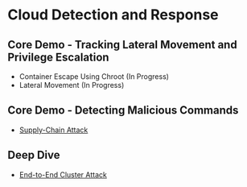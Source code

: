 # Cloud Detection and Response

## Core Demo - Tracking Lateral Movement and Privilege Escalation

- Container Escape Using Chroot (In Progress)
- Lateral Movement (In Progress)

## Core Demo - Detecting Malicious Commands

- [Supply-Chain Attack](./supply_chain/)

## Deep Dive

- [End-to-End Cluster Attack](./end_to_end/)
